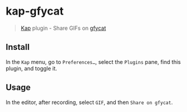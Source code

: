 # kap-gfycat

> [Kap](https://github.com/wulkano/kap) plugin - Share GIFs on [gfycat](https://gfycat.com)


## Install

In the `Kap` menu, go to `Preferences…`, select the `Plugins` pane, find this plugin, and toggle it.


## Usage

In the editor, after recording, select `GIF`, and then `Share on gfycat`.
